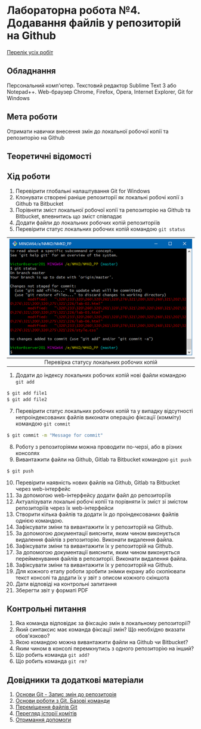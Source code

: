 # Лабораторна робота №4. Додавання файлів у репозиторій на Github

[Перелік усіх робіт](README.md)

## Обладнання

Персональний комп'ютер. Текстовий редактор Sublime Text 3 або Notepad++. Web-браузер Chrome, Firefox, Opera, Internet Explorer, Git for Windows

## Мета роботи

Отримати навички внесення змін до локальної робочої копії та репозиторію на Github

## Теоретичні відомості

## Хід роботи

1.  Перевірити глобальні налаштування Git for Windows
2.  Клонувати створені раніше репозиторії як локальні робочі копії з Github та Bitbucket
3.  Порівняти зміст локальної робочої копії та репозиторію на Github та Bitbucket, впевнитись що зміст співпадає
4.  Додати файли до локальних робочих копій репозиторіїв
5.  Перевірити статус локальних робочих копій командою `git status`
    
|![Перевірка статусу локальних робочих копій](img/04-010.png)|
|:--:|
|Перевірка статусу локальних робочих копій|
    
1.  Додати до індексу локальних робочих копій нові файли командою `git add`

```bash
$ git add file1
$ git add file2			
```

7.  Перевірити статус локальних робочих копій та у випадку відсутності непроіндексованих файлів виконати операцію фіксації (комміту) командою `git commit`

```bash
$ git commit -m "Message for commit" 		
```

8.  Роботу з репозиторіями можна проводити по-черзі, або в різних консолях
9.  Вивантажити файли на Github, Gitlab та Bitbucket командою `git push`

```bash
$ git push			
```

10.  Перевірити наявність нових файлів на Github, Gitlab та Bitbucket через web-інтерфейс
11.  За допомогою web-інтерфейсу додати файл до репозиторіїв
12.  Актуалізувати локальні робочі копії та порівняти їх зміст зі змістом репозиторіїв через їх web-інтерфейси
13.  Створити кілька файлів та додати їх до проіндексованих файлів однією командою.
14.  Зафіксувати зміни та вивантажити їх у репозиторій на Github.
15.  За допомогою документації вияснити, яким чином виконується видалення файлів з репозиторію. Виконати видалення файла.
16.  Зафіксувати зміни та вивантажити їх у репозиторій на Github.
17.  За допомогою документації вияснити, яким чином виконується перейменування файлів в репозиторії. Виконати видалення файла.
18.  Зафіксувати зміни та вивантажити їх у репозиторій на Github.
19.  Для кожного етапу роботи зробити знімки екрану або скопіювати текст консолі та додати їх у звіт з описом кожного скіншота
20.  Дати відповіді на контрольні запитання
21.  Зберегти звіт у форматі PDF

## Контрольні питання

1.  Яка команда відповідає за фіксацію змін в локальному репозиторії?
2.  Який синтаксис має команда фіксації змін? Що необхідно вказати обов'язково?
3.  Якою командою можна вивантажити файли на Github чи Bitbucket?
4.  Яким чином в консолі перемкнутись з одного репозиторію на інший?
5.  Що робить команда `git add?`
6.  Що робить команда `git rm?`

## Довідники та додаткові матеріали

1.  [Основи Git - Запис змін до репозиторія](https://git-scm.com/book/uk/v2/Основи-Git-Запис-змін-до-репозиторія)
2.  [Основи роботи з Git. Базові команди](https://hyperhost.ua/info/ru/osnovyi-rabotyi-s-git-bazovyie-komandyi)
3.  [Переміщення файлів Git](https://githowto.com/ru/moving_files)
4.  [Перегляд історії комітів](https://git-scm.com/book/uk/v2/%D0%9E%D1%81%D0%BD%D0%BE%D0%B2%D0%B8-Git-%D0%9F%D0%B5%D1%80%D0%B5%D0%B3%D0%BB%D1%8F%D0%B4-%D1%96%D1%81%D1%82%D0%BE%D1%80%D1%96%D1%97-%D0%BA%D0%BE%D0%BC%D1%96%D1%82%D1%96%D0%B2)
5.  [Отримання допомоги](https://git-scm.com/book/uk/v2/%D0%92%D1%81%D1%82%D1%83%D0%BF-%D0%9E%D1%82%D1%80%D0%B8%D0%BC%D0%B0%D0%BD%D0%BD%D1%8F-%D0%B4%D0%BE%D0%BF%D0%BE%D0%BC%D0%BE%D0%B3%D0%B8)